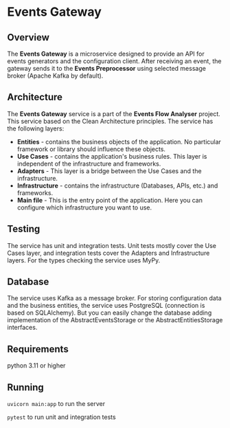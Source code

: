 # Events Gateway

## Overview
The **Events Gateway** is a microservice designed to provide an API for events generators and the configuration client.
After receiving an event, the gateway sends it to the **Events Preprocessor** using selected message broker (Apache Kafka by default).

## Architecture
The **Events Gateway** service is a part of the **Events Flow Analyser** project. 
This service based on the Clean Architecture principles.
The service has the following layers:
* **Entities** - contains the business objects of the application. No particular framework or library should influence these objects.
* **Use Cases** - contains the application's business rules. This layer is independent of the infrastructure and frameworks.
* **Adapters** - This layer is a bridge between the Use Cases and the infrastructure.
* **Infrastructure** - contains the infrastructure (Databases, APIs, etc.) and frameworks. 
* **Main file** - This is the entry point of the application. Here you can configure which infrastructure you want to use.

## Testing
The service has unit and integration tests. Unit tests mostly cover the Use Cases layer, and integration tests cover the Adapters and Infrastructure layers.
For the types checking the service uses MyPy.

## Database
The service uses Kafka as a message broker. For storing configuration data and the business entities, the service uses PostgreSQL (connection is based on SQLAlchemy).
But you can easily change the database adding implementation of the AbstractEventsStorage or the AbstractEntitiesStorage interfaces.

## Requirements
python 3.11 or higher

## Running

```uvicorn main:app``` to run the server

```pytest``` to run unit and integration tests